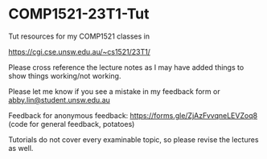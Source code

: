 # COMP1521-23T1-Tut
Tut resources for my COMP1521 classes in 

https://cgi.cse.unsw.edu.au/~cs1521/23T1/

Please cross reference the lecture notes as I may have added things to show things working/not working.

Please let me know if you see a mistake in my feedback form or abby.lin@student.unsw.edu.au

Feedback for anonymous feedback: https://forms.gle/ZjAzFvvqneLEVZoq8 (code for general feedback, potatoes)

Tutorials do not cover every examinable topic, so please revise the lectures as well.
